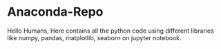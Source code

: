 # Anaconda-Repo
Hello Humans,
Here contains all the python code using different libraries like numpy, pandas, matplotlib, seaborn on jupyter notebook.
